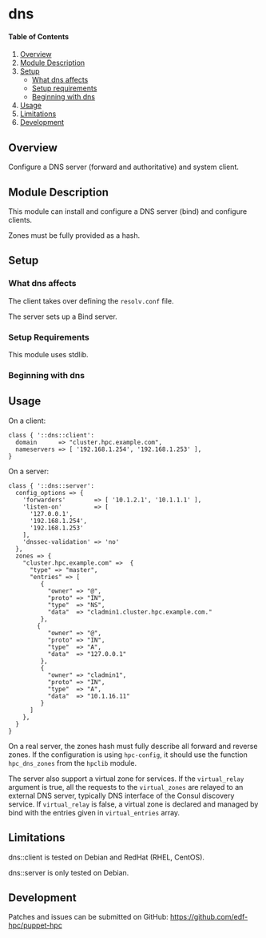 # dns

#### Table of Contents

1. [Overview](#overview)
2. [Module Description](#module-description)
3. [Setup](#setup)
    * [What dns affects](#what-dns-affects)
    * [Setup requirements](#setup-requirements)
    * [Beginning with dns](#beginning-with-dns)
4. [Usage](#usage)
5. [Limitations](#limitations)
6. [Development](#development)

## Overview

Configure a DNS server (forward and authoritative) and system client.

## Module Description

This module can install and configure a DNS server (bind) and configure clients.

Zones must be fully provided as a hash.

## Setup

### What dns affects

The client takes over defining the `resolv.conf` file.

The server sets up a Bind server.

### Setup Requirements

This module uses stdlib.

### Beginning with dns

## Usage

On a client:

```
class { '::dns::client':
  domain      => "cluster.hpc.example.com",
  nameservers => [ '192.168.1.254', '192.168.1.253' ],
}
```

On a server:

```
class { '::dns::server':
  config_options => {
    'forwarders'        => [ '10.1.2.1', '10.1.1.1' ],
    'listen-on'         => [
      '127.0.0.1',
      '192.168.1.254',
      '192.168.1.253'
    ],
    'dnssec-validation' => 'no'
  },
  zones => {
    "cluster.hpc.example.com" =>  {
      "type" => "master",
      "entries" => [
         {
           "owner" => "@",
           "proto" => "IN",
           "type"  => "NS",
           "data"  => "cladmin1.cluster.hpc.example.com."
         },
        {
           "owner" => "@",
           "proto" => "IN",
           "type"  => "A",
           "data"  => "127.0.0.1"
         },
         {
           "owner" => "cladmin1",
           "proto" => "IN",
           "type"  => "A",
           "data"  => "10.1.16.11"
         }
      ]
    },
  }
}
```

On a real server, the zones hash must fully describe all forward and reverse
zones. If the configuration is using `hpc-config`, it should use the function
`hpc_dns_zones` from the `hpclib` module.

The server also support a virtual zone for services. If the `virtual_relay`
argument is true, all the requests to the `virtual_zones` are relayed to an
external DNS server, typically DNS interface of the Consul discovery service.
If `virtual_relay` is false, a virtual zone is declared and managed by bind with
the entries given in `virtual_entries` array.

## Limitations

dns::client is tested on Debian and RedHat (RHEL, CentOS).

dns::server is only tested on Debian.

## Development

Patches and issues can be submitted on GitHub:
https://github.com/edf-hpc/puppet-hpc

